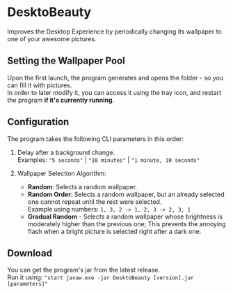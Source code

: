 # DesktoBeauty
Improves the Desktop Experience by periodically changing its wallpaper to one of your awesome pictures.

## Setting the Wallpaper Pool
Upon the first launch, the program generates and opens the folder - so you can fill it with pictures.\
In order to later modify it, you can access it using the tray icon, and restart the program **if it's currently running**.

## Configuration
The program takes the following CLI parameters in this order:
1. Delay after a background change.\
    Examples: `"5 seconds"` | `"10 minutes"` | `"1 minute, 10 seconds"`

2. Wallpaper Selection Algorithm:
    - **Random**: Selects a random wallpaper.
    - **Random Order**: Selects a random wallpaper, but an already selected one cannot repeat until the rest were selected.\
    Example using numbers: `1, 3, 2 -> 1, 2, 3 -> 2, 3, 1`
    - **Gradual Random** - Selects a random wallpaper whose brightness is moderately higher than the previous one;
     This prevents the annoying flash when a bright picture is selected right after a dark one.

## Download
You can get the program's jar from the latest release.\
Run it using: `"start javaw.exe -jar DesktoBeauty [version].jar [parameters]"`
